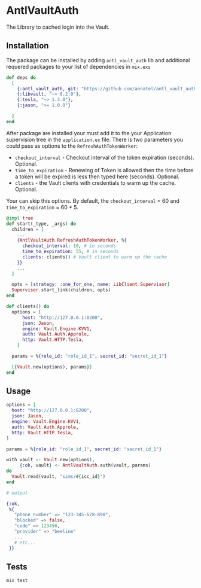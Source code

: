# AntlVaultAuth

The Library to cached login into the Vault.
## Installation

The package can be installed by adding `antl_vault_auth` lib and additional requered packages to your list of dependencies in `mix.exs`

```elixir
def deps do
  [
    {:antl_vault_auth, git: "https://github.com/annatel/antl_vault_auth.git", tag: "0.1"}
    {:libvault, "~> 0.2.0"},
    {:tesla, "~> 1.3.0"},
    {:jason, ">= 1.0.0"}

  ]
end
```

After package are installed your must add it to the your Application supervision tree in the `application.ex` file.
There is two parameters you could pass as options to the `RefreshAuthTokenWorker`:

- `checkout_interval` - Checkout interval of the token expiration (seconds). Optional.
- `time_to_expiration` - Renewing of Token is allowed then the time before a token will be expired is less then typed here
(seconds). Optional.
- `clients` - the Vault clients with credentials to warm up the cache. Optional.

Your can skip this options. By default, the `checkout_interval` = 60 and `time_to_expiration` = 60 * 5.

```elixir
@impl true
def start(_type, _args) do
  children = [
    ...
    {AntlVaultAuth.RefreshAuthTokenWorker, %{
      checkout_interval: 10, # in seconds
      time_to_expiration: 55, # in seconds
      clients: clients() # Vault client to warm up the cache
    }}
    ...
  ]

  opts = [strategy: :one_for_one, name: LibClient.Supervisor]
  Supervisor.start_link(children, opts)
end

def clients() do
  options = [
      host: "http://127.0.0.1:8200",
      json: Jason,
      engine: Vault.Engine.KVV1,
      auth: Vault.Auth.Approle,
      http: Vault.HTTP.Tesla,
    ]

  params = %{role_id: "role_id_1", secret_id: "secret_id_1"}

  [{Vault.new(options), params}]
end
```

## Usage

```elixir
options = [
  host: "http://127.0.0.1:8200",
  json: Jason,
  engine: Vault.Engine.KVV1,
  auth: Vault.Auth.Approle,
  http: Vault.HTTP.Tesla,
]

params = %{role_id: "role_id_1", secret_id: "secret_id_1"}

with vault <- Vault.new(options),
     {:ok, vault} <- AntlVaultAuth.auth(vault, params)
do
  Vault.read(vault, "sims/#{icc_id}")
end

# output

{:ok,
 %{
   "phone_number" => "123-345-678-890",
   "blocked" => false,
   "code" => 123456,
   "provider" => "beeline"
   ...
   # etc...
 }}
```

## Tests

```elixir
mix test
```
